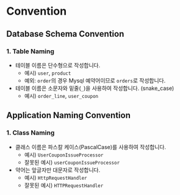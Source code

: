 # Convention

## Database Schema Convention

### 1. Table Naming

- 테이블 이름은 단수형으로 작성합니다.
    - 예시) `user`, `product`
    - 예외: `order`의 경우 Mysql 예약어이므로 `orders`로 작성합니다.
- 테이블 이름은 소문자와 밑줄(`_`)을 사용하여 작성합니다. (snake_case)
    - 예시) `order_line`, `user_coupon`

## Application Naming Convention

### 1. Class Naming

- 클래스 이름은 파스칼 케이스(PascalCase)를 사용하여 작성합니다.
    - 예시) `UserCouponIssueProcessor`
    - 잘못된 예시) `userCouponIssueProcessor`
- 약어는 앞글자만 대문자로 작성합니다.
    - 예시) `HttpRequestHandler`
    - 잘못된 예시) `HTTPRequestHandler`

